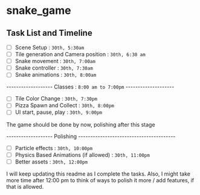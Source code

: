 # snake_game

## Task List and Timeline
- [ ] Scene Setup : `30th, 5:30am`
- [ ] Tile generation and Camera position : `30th, 6:30 am`
- [ ] Snake movement : `30th, 7:00am`
- [ ] Snake controller : `30th, 7:30am`
- [ ] Snake animations : `30th, 8:00am`

------------------- Classes : `8:00 am to 7:00pm` --------------------
- [ ] Tile Color Change : `30th, 7:30pm`
- [ ] Pizza Spawn and Collect : `30th, 8:00pm`
- [ ] UI start, pause, play : `30th, 9:00pm`

The game should be done by now, polishing after this stage

------------------- Polishing ----------------------------------------
- [ ] Particle effects : `30th, 10:00pm`
- [ ] Physics Based Animations (if allowed) : `30th, 11:00pm`
- [ ] Better assets : `30th, 12:00pm`

I will keep updating this readme as I complete the tasks. Also, I might take more time after 12:00 pm to think of ways to polish it more / add features, if that is allowed.
